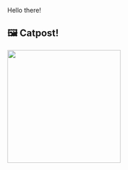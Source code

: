 Hello there!



## 🖼️ Catpost!

<sub>
    <img src="https://cdn2.thecatapi.com/images/5lr.jpg" height="256">
</sub>

